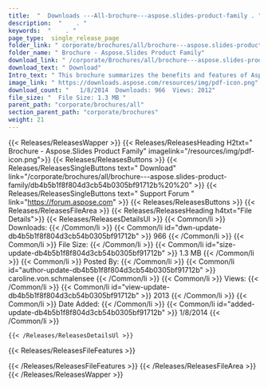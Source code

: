 ```yaml
---
title:  "  Downloads ---All-brochure---aspose.slides-product-family . " 
description:  "    . " 
keywords:  "    . " 
page_type:  single_release_page
folder_link: " corporate/brochures/all/brochure---aspose.slides-product-family/"
folder_name: " Brochure - Aspose.Slides Product Family"
download_link: " /corporate/Brochures/all/brochure---aspose.slides-product-family/db4b5b1f8f804d3cb54b0305bf91712b"
download_text: " Download"
Intro_text: " This brochure summarizes the benefits and features of Aspose.Slides across all s..."
image_link: " https://downloads.aspose.com/resources/img/pdf-icon.png"
download_count: "   1/8/2014  Downloads: 966  Views: 2012"
file_size: "  File Size: 1.3 MB "
parent_path: "corporate/brochures/all"
section_parent_path: "corporate/brochures"
weight: 21 
---
```


{{< Releases/ReleasesWapper >}}
  {{< Releases/ReleasesHeading H2txt=" Brochure - Aspose.Slides Product Family" imagelink="/resources/img/pdf-icon.png">}}
  {{< Releases/ReleasesButtons >}}
    {{< Releases/ReleasesSingleButtons text=" Download" link="/corporate/brochures/all/brochure---aspose.slides-product-family/db4b5b1f8f804d3cb54b0305bf91712b%20%20" >}}
    {{< Releases/ReleasesSingleButtons text=" Support Forum " link="https://forum.aspose.com" >}}
  {{< Releases/ReleasesButtons >}}
  {{< Releases/ReleasesFileArea >}}
    {{< Releases/ReleasesHeading h4txt="File Details">}}
    {{< Releases/ReleasesDetailsUl >}}
            {{< Common/li  >}} Downloads: {{< /Common/li >}} 
      {{< Common/li id="dwn-update-db4b5b1f8f804d3cb54b0305bf91712b" >}} 966 {{< /Common/li >}} 
      {{< Common/li  >}} File Size: {{< /Common/li >}} 
      {{< Common/li id="size-update-db4b5b1f8f804d3cb54b0305bf91712b" >}} 1.3 MB {{< /Common/li >}} 
      {{< Common/li  >}} Posted By: {{< /Common/li >}} 
      {{< Common/li id="author-update-db4b5b1f8f804d3cb54b0305bf91712b" >}} caroline.von.schmalensee {{< /Common/li >}} 
      {{< Common/li  >}} Views: {{< /Common/li >}} 
      {{< Common/li id="view-update-db4b5b1f8f804d3cb54b0305bf91712b" >}} 2013 {{< /Common/li >}} 
      {{< Common/li  >}} Date Added: {{< /Common/li >}} 
      {{< Common/li id="added-update-db4b5b1f8f804d3cb54b0305bf91712b" >}} 1/8/2014 {{< /Common/li >}} 

    {{< /Releases/ReleasesDetailsUl >}}

  {{< Releases/ReleasesFileFeatures >}}
      
  {{< /Releases/ReleasesFileFeatures >}}
 {{< /Releases/ReleasesFileArea >}}
{{< /Releases/ReleasesWapper >}}


